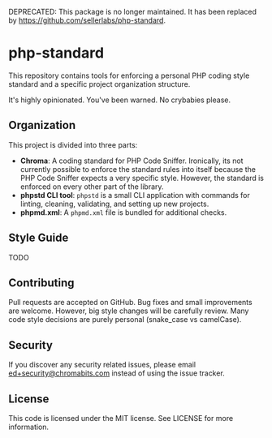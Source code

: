 DEPRECATED: This package is no longer maintained. It has been replaced by https://github.com/sellerlabs/php-standard.

# php-standard

This repository contains tools for enforcing a personal PHP coding style
standard and a specific project organization structure.

It's highly opinionated. You've been warned. No crybabies please.

## Organization

This project is divided into three parts:
- **Chroma**: A coding standard for PHP Code Sniffer. Ironically, its not currently possible to enforce the standard rules into itself because the PHP Code Sniffer expects a very specific style. However, the standard is enforced on every other part of the library.
- **phpstd CLI tool**: `phpstd` is a small CLI application with commands for linting, cleaning, validating, and setting up new projects.
- **phpmd.xml**: A `phpmd.xml` file is bundled for additional checks.

## Style Guide

TODO

## Contributing

Pull requests are accepted on GitHub. Bug fixes and small improvements are welcome. However, big style changes will be carefully review. Many code style decisions are purely personal (snake_case vs camelCase).

## Security

If you discover any security related issues, please email ed+security@chromabits.com instead of using the issue tracker.

## License

This code is licensed under the MIT license. See LICENSE for more information.
